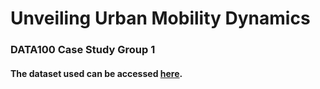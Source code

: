 # Unveiling Urban Mobility Dynamics
### DATA100 Case Study Group 1
#### The dataset used can be accessed <strong><a href='https://drive.google.com/file/d/1BMDGlI9FCt_WmCdr76X66L4wxTE9yjjO/view?usp=sharing'>here</a></strong>.
